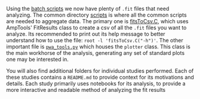 Using the [batch scripts](../submission/batch_scripts/) we now have plenty of `.fit` files that need analyzing. The common directory [scripts](./scripts) is where all the common scripts are needed to aggregate data. The primary one is [fitsToCsv.C](./scripts/fitsToCsv.C), which uses AmpTools' FitResults class to create a csv of all the `.fit` files you want to analyze. Its recommended to print out its help message to better understand how to use the file: `root -l 'fitsToCsv.C("-h")'`. The other important file is [`pwa_tools.py`](./scripts/pwa_tools.py) which houses the `plotter` class. This class is the main workhorse of the analysis, generating any set of standard plots one may be interested in.

You will also find additional folders for individual studies performed. Each of these studies contains a `README.md` to provide context for its motivations and details. Each study primarily uses notebooks for its analysis, to provide a more interactive and readable method of analyzing the fit results